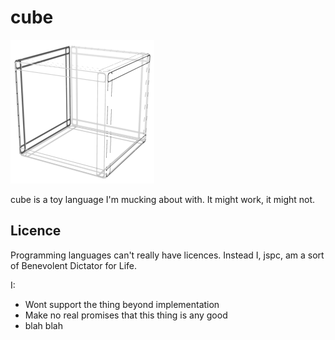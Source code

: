 cube
==

![cube-logo](doc/cube-logo_invert.png)

cube is a toy language I'm mucking about with. It might work, it might not.

Licence
--

Programming languages can't really have licences. Instead I, jspc, am a sort of Benevolent Dictator for Life.

I:

  * Wont support the thing beyond implementation
  * Make no real promises that this thing is any good
  * blah blah
